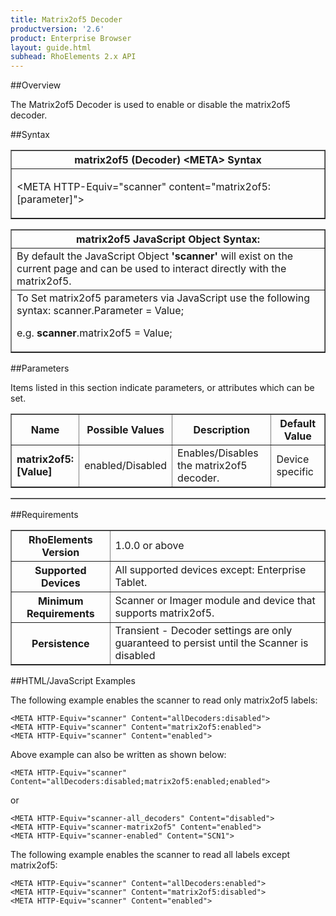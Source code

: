 ```yaml
---
title: Matrix2of5 Decoder
productversion: '2.6'
product: Enterprise Browser
layout: guide.html
subhead: RhoElements 2.x API
---
```


##Overview

The Matrix2of5 Decoder is used to enable or disable the matrix2of5 decoder.

##Syntax

<table class="facelift" style="width:100%" border="1" padding="5px"> <tr><th class="tableHeading">matrix2of5 (Decoder) &lt;META&gt; Syntax
</th></tr><tr><td class="clsSyntaxCells clsOddRow"><p>&lt;META HTTP-Equiv="scanner" content="matrix2of5:[parameter]"&gt;</p></td></tr></table>
<table class="facelift" style="width:100%" border="1" padding="5px"> <tr><th class="tableHeading">matrix2of5 JavaScript Object Syntax:</th></tr><tr><td class="clsSyntaxCells clsOddRow">
By default the JavaScript Object <b>'scanner'</b> will exist on the current page and can be used to interact directly with the matrix2of5.
</td></tr><tr><td class="clsSyntaxCells clsEvenRow">
To Set matrix2of5 parameters via JavaScript use the following syntax: scanner.Parameter = Value;
<P />e.g. <b>scanner</b>.matrix2of5 = Value;
</td></tr></table>

##Parameters


Items listed in this section indicate parameters, or attributes which can be set.
<table class="facelift" style="width:100%" border="1" padding="5px"> <col width="20%" /><col width="20%" /><col width="38%" /><col width="22%" /><tr><th class="tableHeading">Name</th><th class="tableHeading">Possible Values</th><th class="tableHeading">Description</th><th class="tableHeading">Default Value</th></tr><tr><td class="clsSyntaxCells clsOddRow"><b>matrix2of5:[Value]
</b></td><td class="clsSyntaxCells clsOddRow">enabled/Disabled</td><td class="clsSyntaxCells clsOddRow">Enables/Disables the matrix2of5 decoder.</td><td class="clsSyntaxCells clsOddRow">Device specific</td></tr></table>
<table class="facelift" style="width:100%" border="1" padding="5px"> <col width="78%" /><col width="8%" /><col width="1%" /><col width="5%" /><col width="1%" /><col width="5%" /><col width="2%" /></table>





##Requirements

<table class="facelift" style="width:100%" border="1" padding="5px"> <tr><th class="tableHeading">RhoElements Version</th><td class="clsSyntaxCell clsEvenRow">1.0.0 or above
</td></tr><tr><th class="tableHeading">Supported Devices</th><td class="clsSyntaxCell clsOddRow">All supported devices except: Enterprise Tablet.</td></tr><tr><th class="tableHeading">Minimum Requirements</th><td class="clsSyntaxCell clsOddRow">Scanner or Imager module and device that supports matrix2of5.</td></tr><tr><th class="tableHeading">Persistence</th><td class="clsSyntaxCell clsEvenRow">Transient - Decoder settings are only guaranteed to persist until the Scanner is disabled</td></tr></table>


##HTML/JavaScript Examples

The following example enables the scanner to read only matrix2of5 labels:

	<META HTTP-Equiv="scanner" Content="allDecoders:disabled">
	<META HTTP-Equiv="scanner" Content="matrix2of5:enabled">
	<META HTTP-Equiv="scanner" Content="enabled">
	
Above example can also be written as shown below:

	<META HTTP-Equiv="scanner" Content="allDecoders:disabled;matrix2of5:enabled;enabled">
	
or

	<META HTTP-Equiv="scanner-all_decoders" Content="disabled">
	<META HTTP-Equiv="scanner-matrix2of5" Content="enabled">
	<META HTTP-Equiv="scanner-enabled" Content="SCN1">
	
The following example enables the scanner to read all labels except matrix2of5:

	<META HTTP-Equiv="scanner" Content="allDecoders:enabled">
	<META HTTP-Equiv="scanner" Content="matrix2of5:disabled">
	<META HTTP-Equiv="scanner" Content="enabled">
	





